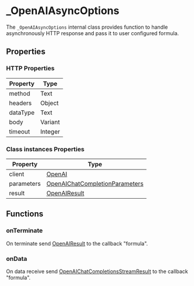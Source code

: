 # _OpenAIAsyncOptions

The `_OpenAIAsyncOptions` internal class provides function to handle asynchronously HTTP response and pass it to user configured formula.

## Properties

### HTTP Properties

| Property    | Type    |
|-------------|---------|
| method      | Text    |
| headers     | Object  |
| dataType    | Text    |
| body        | Variant |
| timeout     | Integer  |

### Class instances Properties

| Property    | Type    |
|-------------|---------|
| client      | [OpenAI](OpenAI.md) |
| parameters  | [OpenAIChatCompletionParameters](OpenAIChatCompletionParameters.md) |
| result      | [OpenAIResult](OpenAIResult.md) |

## Functions

### onTerminate

On terminate send [OpenAIResult](OpenAIResult.md) to the callback "formula".

### onData

On data receive send [OpenAIChatCompletionsStreamResult](OpenAIChatCompletionsStreamResult.md) to the callback "formula".
